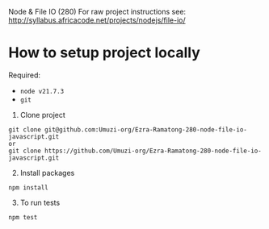 Node & File IO (280)
For raw project instructions see: http://syllabus.africacode.net/projects/nodejs/file-io/

# How to setup project locally

Required:

- `node v21.7.3`
- `git`

1. Clone project

```
git clone git@github.com:Umuzi-org/Ezra-Ramatong-280-node-file-io-javascript.git
or
git clone https://github.com/Umuzi-org/Ezra-Ramatong-280-node-file-io-javascript.git
```

2. Install packages

```
npm install
```

3. To run tests

```
npm test
```
